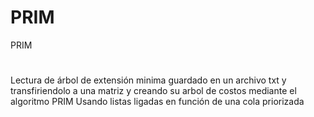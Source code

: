 # PRIM
PRIM


#


Lectura de árbol de extensión minima guardado en un archivo txt y transfiriendolo a una matriz
y creando su arbol de costos mediante el algoritmo PRIM
Usando listas ligadas en función de una cola priorizada
